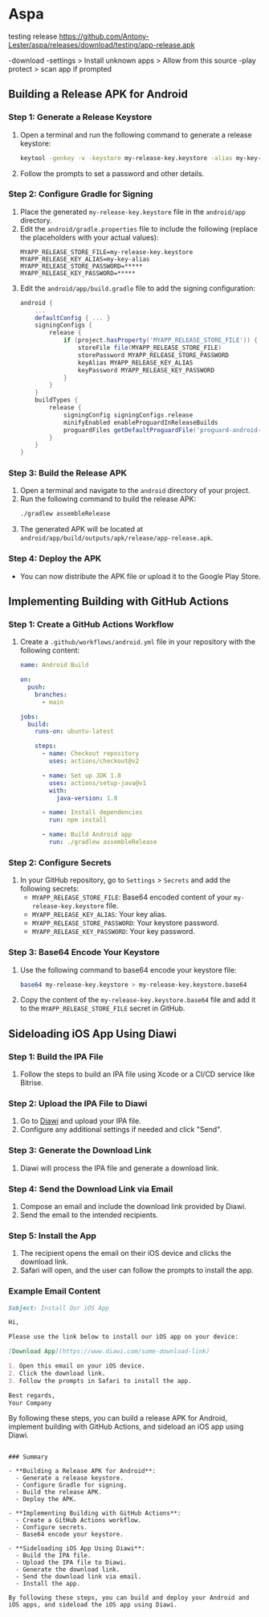 
# Aspa
testing release
https://github.com/Antony-Lester/aspa/releases/download/testing/app-release.apk

-download
-settings > Install unknown apps > Allow from this source
-play protect > scan app if prompted

## Building a Release APK for Android

### Step 1: Generate a Release Keystore

1. Open a terminal and run the following command to generate a release keystore:
   ```sh
   keytool -genkey -v -keystore my-release-key.keystore -alias my-key-alias -keyalg RSA -keysize 2048 -validity 10000
   ```
2. Follow the prompts to set a password and other details.

### Step 2: Configure Gradle for Signing

1. Place the generated `my-release-key.keystore` file in the `android/app` directory.
2. Edit the `android/gradle.properties` file to include the following (replace the placeholders with your actual values):
   ```properties
   MYAPP_RELEASE_STORE_FILE=my-release-key.keystore
   MYAPP_RELEASE_KEY_ALIAS=my-key-alias
   MYAPP_RELEASE_STORE_PASSWORD=*****
   MYAPP_RELEASE_KEY_PASSWORD=*****
   ```
3. Edit the `android/app/build.gradle` file to add the signing configuration:
   ```gradle
   android {
       ...
       defaultConfig { ... }
       signingConfigs {
           release {
               if (project.hasProperty('MYAPP_RELEASE_STORE_FILE')) {
                   storeFile file(MYAPP_RELEASE_STORE_FILE)
                   storePassword MYAPP_RELEASE_STORE_PASSWORD
                   keyAlias MYAPP_RELEASE_KEY_ALIAS
                   keyPassword MYAPP_RELEASE_KEY_PASSWORD
               }
           }
       }
       buildTypes {
           release {
               signingConfig signingConfigs.release
               minifyEnabled enableProguardInReleaseBuilds
               proguardFiles getDefaultProguardFile('proguard-android-optimize.txt'), 'proguard-rules.pro'
           }
       }
   }
   ```

### Step 3: Build the Release APK

1. Open a terminal and navigate to the `android` directory of your project.
2. Run the following command to build the release APK:
   ```sh
   ./gradlew assembleRelease
   ```
3. The generated APK will be located at `android/app/build/outputs/apk/release/app-release.apk`.

### Step 4: Deploy the APK

- You can now distribute the APK file or upload it to the Google Play Store.

## Implementing Building with GitHub Actions

### Step 1: Create a GitHub Actions Workflow

1. Create a `.github/workflows/android.yml` file in your repository with the following content:
   ```yaml
   name: Android Build

   on:
     push:
       branches:
         - main

   jobs:
     build:
       runs-on: ubuntu-latest

       steps:
         - name: Checkout repository
           uses: actions/checkout@v2

         - name: Set up JDK 1.8
           uses: actions/setup-java@v1
           with:
             java-version: 1.8

         - name: Install dependencies
           run: npm install

         - name: Build Android app
           run: ./gradlew assembleRelease
   ```

### Step 2: Configure Secrets

1. In your GitHub repository, go to `Settings` > `Secrets` and add the following secrets:
   - `MYAPP_RELEASE_STORE_FILE`: Base64 encoded content of your `my-release-key.keystore` file.
   - `MYAPP_RELEASE_KEY_ALIAS`: Your key alias.
   - `MYAPP_RELEASE_STORE_PASSWORD`: Your keystore password.
   - `MYAPP_RELEASE_KEY_PASSWORD`: Your key password.

### Step 3: Base64 Encode Your Keystore

1. Use the following command to base64 encode your keystore file:
   ```sh
   base64 my-release-key.keystore > my-release-key.keystore.base64
   ```
2. Copy the content of the `my-release-key.keystore.base64` file and add it to the `MYAPP_RELEASE_STORE_FILE` secret in GitHub.

## Sideloading iOS App Using Diawi

### Step 1: Build the IPA File

1. Follow the steps to build an IPA file using Xcode or a CI/CD service like Bitrise.

### Step 2: Upload the IPA File to Diawi

1. Go to [Diawi](https://www.diawi.com/) and upload your IPA file.
2. Configure any additional settings if needed and click "Send".

### Step 3: Generate the Download Link

1. Diawi will process the IPA file and generate a download link.

### Step 4: Send the Download Link via Email

1. Compose an email and include the download link provided by Diawi.
2. Send the email to the intended recipients.

### Step 5: Install the App

1. The recipient opens the email on their iOS device and clicks the download link.
2. Safari will open, and the user can follow the prompts to install the app.

### Example Email Content

```markdown
Subject: Install Our iOS App

Hi,

Please use the link below to install our iOS app on your device:

[Download App](https://www.diawi.com/some-download-link)

1. Open this email on your iOS device.
2. Click the download link.
3. Follow the prompts in Safari to install the app.

Best regards,
Your Company
```

By following these steps, you can build a release APK for Android, implement building with GitHub Actions, and sideload an iOS app using Diawi.
```

### Summary

- **Building a Release APK for Android**:
  - Generate a release keystore.
  - Configure Gradle for signing.
  - Build the release APK.
  - Deploy the APK.

- **Implementing Building with GitHub Actions**:
  - Create a GitHub Actions workflow.
  - Configure secrets.
  - Base64 encode your keystore.

- **Sideloading iOS App Using Diawi**:
  - Build the IPA file.
  - Upload the IPA file to Diawi.
  - Generate the download link.
  - Send the download link via email.
  - Install the app.

By following these steps, you can build and deploy your Android and iOS apps, and sideload the iOS app using Diawi.